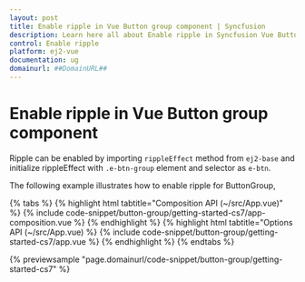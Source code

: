 ```yaml
---
layout: post
title: Enable ripple in Vue Button group component | Syncfusion
description: Learn here all about Enable ripple in Syncfusion Vue Button group component of Syncfusion Essential JS 2 and more.
control: Enable ripple 
platform: ej2-vue
documentation: ug
domainurl: ##DomainURL##
---
```


# Enable ripple in Vue Button group component

Ripple can be enabled by importing `rippleEffect` method from `ej2-base` and initialize rippleEffect with `.e-btn-group` element and selector as `e-btn`.

The following example illustrates how to enable ripple for ButtonGroup,

{% tabs %}
{% highlight html tabtitle="Composition API (~/src/App.vue)" %}
{% include code-snippet/button-group/getting-started-cs7/app-composition.vue %}
{% endhighlight %}
{% highlight html tabtitle="Options API (~/src/App.vue) %}
{% include code-snippet/button-group/getting-started-cs7/app.vue %}
{% endhighlight %}
{% endtabs %}
        
{% previewsample "page.domainurl/code-snippet/button-group/getting-started-cs7" %}